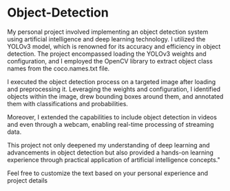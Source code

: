 # Object-Detection
My personal project involved implementing an object detection system using artificial intelligence and deep learning technology. I utilized the YOLOv3 model, which is renowned for its accuracy and efficiency in object detection. The project encompassed loading the YOLOv3 weights and configuration, and I employed the OpenCV library to extract object class names from the coco.names.txt file.

I executed the object detection process on a targeted image after loading and preprocessing it. Leveraging the weights and configuration, I identified objects within the image, drew bounding boxes around them, and annotated them with classifications and probabilities.

Moreover, I extended the capabilities to include object detection in videos and even through a webcam, enabling real-time processing of streaming data.

This project not only deepened my understanding of deep learning and advancements in object detection but also provided a hands-on learning experience through practical application of artificial intelligence concepts."

Feel free to customize the text based on your personal experience and project details
